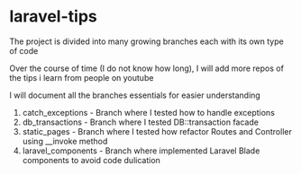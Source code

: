 # laravel-tips

The project is divided into many growing branches each with its own type of code

Over the course of time (I do not know how long), I will add more repos of the tips i learn from people on youtube

I will document all the branches essentials for easier understanding

<ol>
<li>catch_exceptions - Branch where I tested how to handle exceptions</li>
<li>db_transactions - Branch where I tested DB::transaction facade</li>
<li>static_pages - Branch where I tested how refactor Routes and Controller using __invoke method</li>
<li>laravel_components - Branch where implemented Laravel Blade components to avoid code dulication</li>
</ol>

